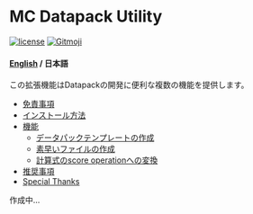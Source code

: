 # MC Datapack Utility

[![license](https://img.shields.io/github/license/ChenCMD/mc-commander-util)](https://github.com/ChenCMD/mc-commander-util/blob/master/LICENCE)
[![Gitmoji](https://img.shields.io/badge/gitmoji-%20😜%20😍-FFDD67.svg?style=flat-square)](https://gitmoji.carloscuesta.me/)

#### [English](https://github.com/ChenCMD/mc-commander-util/blob/master/README.md) / 日本語

この拡張機能はDatapackの開発に便利な複数の機能を提供します。

- [免責事項](#免責事項)
- [インストール方法](#インストール方法)
- [機能](#機能)
  - [データパックテンプレートの作成](#データパックテンプレートの作成)
  - [素早いファイルの作成](#素早いファイルの作成)
  - [計算式のscore operationへの変換](#計算式のscore-operationへの変換)
- [推奨事項](#推奨事項)
- [Special Thanks](#Special-Thanks)

作成中...
<!-- # 免責事項


# インストール方法


# 機能
## データパックテンプレートの作成

## 素早いファイルの作成

## 計算式のscore operationへの変換


# 推奨事項

VSCodeでDatapackを作成する際は[Datapack Helper Plus](https://marketplace.visualstudio.com/items?itemName=SPGoding.datapack-language-server)の併用をお勧めします。

この拡張機能はDatapackに関する包括的なサポートを行っているため非常に便利です。

# Special Thanks -->
